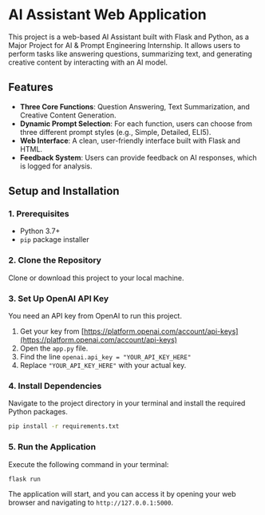 # AI Assistant Web Application

This project is a web-based AI Assistant built with Flask and Python, as a Major Project for AI & Prompt Engineering Internship. It allows users to perform tasks like answering questions, summarizing text, and generating creative content by interacting with an AI model.

## Features

* **Three Core Functions**: Question Answering, Text Summarization, and Creative Content Generation.
* **Dynamic Prompt Selection**: For each function, users can choose from three different prompt styles (e.g., Simple, Detailed, ELI5).
* **Web Interface**: A clean, user-friendly interface built with Flask and HTML.
* **Feedback System**: Users can provide feedback on AI responses, which is logged for analysis.

## Setup and Installation

### 1. Prerequisites

* Python 3.7+
* `pip` package installer

### 2. Clone the Repository

Clone or download this project to your local machine.

### 3. Set Up OpenAI API Key

You need an API key from OpenAI to run this project.

1.  Get your key from [https://platform.openai.com/account/api-keys](https://platform.openai.com/account/api-keys)
2.  Open the `app.py` file.
3.  Find the line `openai.api_key = "YOUR_API_KEY_HERE"`
4.  Replace `"YOUR_API_KEY_HERE"` with your actual key.

### 4. Install Dependencies

Navigate to the project directory in your terminal and install the required Python packages.

```bash
pip install -r requirements.txt
```

### 5. Run the Application

Execute the following command in your terminal:

```bash
flask run
```

The application will start, and you can access it by opening your web browser and navigating to `http://127.0.0.1:5000`.
